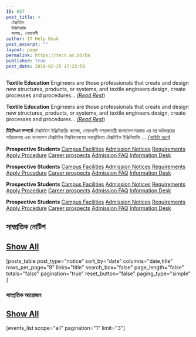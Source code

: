 ```yaml
---
ID: 657
post_title: >
  টেক্সটাইল
  ইঞ্জিনিয়ারিং
  কলেজ, নোয়াখালী
author: IT Help Desk
post_excerpt: ""
layout: page
permalink: https://tecn.ac.bd/bn
published: true
post_date: 2018-02-25 17:25:50
---
```

<strong>Textile Education</strong>
Engineers are those professionals that create and design new structures, products, or systems, and textile engineers design, create processes and procedures... <a href="https://tecn.ac.bd/admission/textile-education-bangladesh/"><em>(Read Rest</em></a>)

<strong>Textile Education</strong>
Engineers are those professionals that create and design new structures, products, or systems, and textile engineers design, create processes and procedures... <a href="https://tecn.ac.bd/admission/textile-education-bangladesh/"><em>(Read Rest</em></a>)

<strong>টিইসিএন সম্পর্কে</strong>
টেক্সটাইল ইঞ্জিনিয়ারিং কলেজ, নোয়াখালী গণপ্রজাতন্ত্রী বাংলাদেশ সরকার এর বস্ত্র অধিদপ্তরের পরিচালনায় এবং বাংলাদেশ টেক্সটাইল বিশ্ববিদ্যালয়ের অন্তর্ভুক্তিতে টেক্সটাইল ইঞ্জিনিয়ারিং ... <a href="/bd/about"><em>(বাকিটা পড়ুন</em></a>)

<strong>Prospective Students</strong>
<a href="https://tecn.ac.bd/about/facilities/">Campus Facilities</a>
<a href="https://tecn.ac.bd/admission/notices/">Admission Notices</a>
<a href="https://tecn.ac.bd/admission/requirements/">Requirements</a>
<a href="https://tecn.ac.bd/admission/apply-procedure/">Apply Procedure</a>
<a href="https://tecn.ac.bd/admission/career-prospects/">Career prospects</a>
<a href="https://tecn.ac.bd/admission/faqs/">Admission FAQ</a>
<a href="https://tecn.ac.bd/admission/information-desk/">Information Desk</a>

<strong>Prospective Students</strong>
<a href="https://tecn.ac.bd/about/facilities/">Campus Facilities</a>
<a href="https://tecn.ac.bd/admission/notices/">Admission Notices</a>
<a href="https://tecn.ac.bd/admission/requirements/">Requirements</a>
<a href="https://tecn.ac.bd/admission/apply-procedure/">Apply Procedure</a>
<a href="https://tecn.ac.bd/admission/career-prospects/">Career prospects</a>
<a href="https://tecn.ac.bd/admission/faqs/">Admission FAQ</a>
<a href="https://tecn.ac.bd/admission/information-desk/">Information Desk</a>

<strong>Prospective Students</strong>
<a href="https://tecn.ac.bd/about/facilities/">Campus Facilities</a>
<a href="https://tecn.ac.bd/admission/notices/">Admission Notices</a>
<a href="https://tecn.ac.bd/admission/requirements/">Requirements</a>
<a href="https://tecn.ac.bd/admission/apply-procedure/">Apply Procedure</a>
<a href="https://tecn.ac.bd/admission/career-prospects/">Career prospects</a>
<a href="https://tecn.ac.bd/admission/faqs/">Admission FAQ</a>
<a href="https://tecn.ac.bd/admission/information-desk/">Information Desk</a>

<strong>Prospective Students</strong>
<a href="https://tecn.ac.bd/about/facilities/">Campus Facilities</a>
<a href="https://tecn.ac.bd/admission/notices/">Admission Notices</a>
<a href="https://tecn.ac.bd/admission/requirements/">Requirements</a>
<a href="https://tecn.ac.bd/admission/apply-procedure/">Apply Procedure</a>
<a href="https://tecn.ac.bd/admission/career-prospects/">Career prospects</a>
<a href="https://tecn.ac.bd/admission/faqs/">Admission FAQ</a>
<a href="https://tecn.ac.bd/admission/information-desk/">Information Desk</a>
<h2>সাম্প্রতিক নোটিশ</h2>
<h2><a href="/bd/notices">Show All</a></h2>
[posts_table post_type="notice" sort_by="date" columns="date,title" rows_per_page="9" links="title"
search_box="false"
page_length="false"
totals="false"
pagination="true"
reset_button="false"
paging_type="simple"
]
<h3>সাম্প্রতিক আয়োজন</h3>
<h2><a href="/bd/events">Show All</a></h2>
[events_list scope="all" pagination="1" limit="3"]